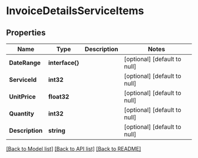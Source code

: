 # InvoiceDetailsServiceItems

## Properties
Name | Type | Description | Notes
------------ | ------------- | ------------- | -------------
**DateRange** | **interface{}** |  | [optional] [default to null]
**ServiceId** | **int32** |  | [optional] [default to null]
**UnitPrice** | **float32** |  | [optional] [default to null]
**Quantity** | **int32** |  | [optional] [default to null]
**Description** | **string** |  | [optional] [default to null]

[[Back to Model list]](../README.md#documentation-for-models) [[Back to API list]](../README.md#documentation-for-api-endpoints) [[Back to README]](../README.md)


